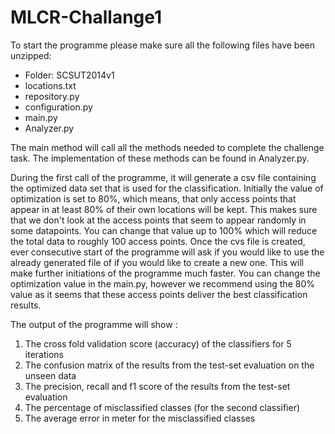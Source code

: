 # MLCR-Challange1

To start the programme please make sure all the following files have been unzipped:

- Folder: SCSUT2014v1
- locations.txt
- repository.py
- configuration.py
- main.py
- Analyzer.py

The main method will call all the methods needed to complete the challenge task. The implementation of these methods can be found in Analyzer.py. 

During the first call of the programme, it will generate a csv file containing the optimized data set that is used for the classification. Initially the value of optimization is set to 80%, which means, that only access points that appear in at least 80% of their own locations will be kept. This makes sure that we don't look at the access points that seem to appear randomly in some datapoints. You can change that value up to 100% which will reduce the total data to roughly 100 access points. Once the cvs file is created, ever consecutive start of the programme will ask if you would like to use the already generated file of if you would like to create a new one. This will make further initiations of the programme much faster. You can change the optimization value in the main.py, however we recommend using the 80% value as it seems that these access points deliver the best classification results. 

The output of the programme will show :

1. The cross fold validation score (accuracy) of the classifiers for 5 iterations
2. The confusion matrix of the results from the test-set evaluation on the unseen data
3. The precision, recall and f1 score of the results from the test-set evaluation
4. The percentage of misclassified classes (for the second classifier)
5. The average error in meter for the misclassified classes 
